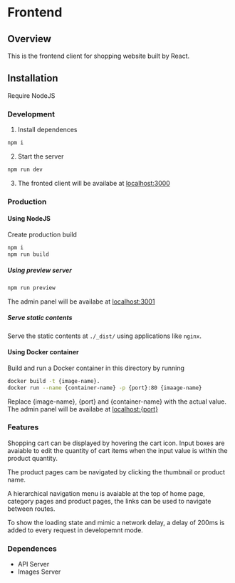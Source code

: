 # Frontend

## Overview
This is the frontend client for shopping website built by React.

## Installation
Require NodeJS
### Development
1. Install dependences
```sh
npm i
```
2. Start the server
```sh
npm run dev
```

3. The fronted client will be availabe at <localhost:3000>
### Production
#### Using NodeJS
Create production build
```sh
npm i
npm run build
```
##### Using preview server
```sh
npm run preview
```
The admin panel will be availabe at <localhost:3001>
##### Serve static contents
Serve the static contents at `./_dist/` using applications like `nginx`.

#### Using Docker container
Build and run a Docker container in this directory by running
```sh
docker build -t {image-name}.
docker run --name {container-name} -p {port}:80 {imaage-name}
```
Replace {image-name}, {port} and {container-name} with the actual value.
The admin panel will be availabe at <localhost:{port}>

### Features

Shopping cart can be displayed by hovering the cart icon. Input boxes are avaiable to edit the quantity of cart items when the input value is within the product quantity.


The product pages cam be navigated by clicking the thumbnail or product name.

A hierarchical navigation menu is avaiable at the top of home page, category pages and product pages, the links can be used to navigate between routes.

To show the loading state and mimic a network delay, a delay of 200ms is added to every request in developemnt mode.


### Dependences
- API Server
- Images Server


